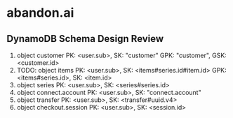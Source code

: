 # abandon.ai

## DynamoDB Schema Design Review

1. object customer
   PK: <user.sub>, SK: "customer"
   GPK: "customer", GSK: <customer.id>
2. TODO: object items
   PK: <user.sub>, SK: <items#series.id#item.id>
   GPK: <items#series.id>, SK: <item.id>
3. object series
   PK: <user.sub>, SK: <series#series.id>
4. object connect.account
   PK: <user.sub>, SK: "connect.account"
5. object transfer
   PK: <user.sub>, SK: <transfer#uuid.v4>
6. object checkout.session
   PK: <user.sub>, SK: <session.id>
